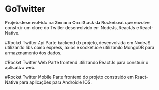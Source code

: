 # GoTwitter

Projeto desenvolvido na Semana OmniStack da Rocketseat que envolve construir um clone do Twitter desenvolvido em NodeJs, ReactJs e React-Native.

#Rocket Twitter Api
Parte backend do projeto, desenvolvida em NodeJS utilizando libs como express, axios e socket.io e utilizando MongoDB para armazenamento dos dados.

#Rocket Twitter Web
Parte frontend utilizando ReactJs para construir o aplicativo web. 

#Rocket Twitter Mobile
Parte frontend do projeto construido em React-Native para aplicações para Android e IOS.
